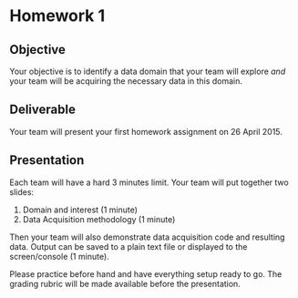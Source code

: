 # Homework 1

## Objective

Your objective is to identify a data domain that your team will explore *and* your team will be acquiring the necessary data in this domain. 

## Deliverable

Your team will present your first homework assignment on 26 April 2015.

## Presentation 

Each team will have a hard 3 minutes limit.  Your team will put together two slides:

1. Domain and interest (1 minute)
2. Data Acquisition methodology (1 minute)

Then your team will also demonstrate data acquisition code and resulting data.  Output can be saved to a plain text file or displayed to the screen/console (1 minute).

Please practice before hand and have everything setup ready to go.  The grading rubric will be made available before the presentation.


